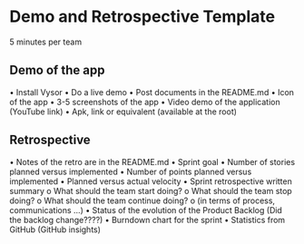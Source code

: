 # Demo and Retrospective Template

5 minutes per team

## Demo of the app

•	Install Vysor
•	Do a live demo
•	Post documents in the README.md
•	Icon of the app
•	3-5 screenshots of the app
•	Video demo of the application (YouTube link)
•	Apk, link or equivalent (available at the root)

## Retrospective

•	Notes of the retro are in the README.md
•	Sprint goal
•	Number of stories planned versus implemented
•	Number of points planned versus implemented
•	Planned versus actual velocity
•	Sprint retrospective written summary 
o	What should the team start doing?
o	What should the team stop doing?
o	What should the team continue doing?
o	(in terms of process, communications …)
•	Status of the evolution of the Product Backlog (Did the backlog change????)
•	Burndown chart for the sprint
•	Statistics from GitHub (GitHub insights)

